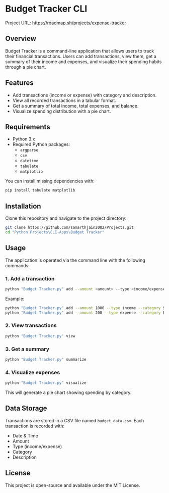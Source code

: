 # Budget Tracker CLI

Project URL: https://roadmap.sh/projects/expense-tracker

## Overview
Budget Tracker is a command-line application that allows users to track their financial transactions. Users can add transactions, view them, get a summary of their income and expenses, and visualize their spending habits through a pie chart.

## Features
- Add transactions (income or expense) with category and description.
- View all recorded transactions in a tabular format.
- Get a summary of total income, total expenses, and balance.
- Visualize spending distribution with a pie chart.

## Requirements
- Python 3.x
- Required Python packages:
  - `argparse`
  - `csv`
  - `datetime`
  - `tabulate`
  - `matplotlib`

You can install missing dependencies with:
```bash
pip install tabulate matplotlib
```

## Installation
Clone this repository and navigate to the project directory:
```bash
git clone https://github.com/samarthjain2002/Projects.git
cd "Python Projects\CLI-Apps\Budget Tracker"
```

## Usage
The application is operated via the command line with the following commands:

### 1. Add a transaction
```bash
python "Budget Tracker.py" add --amount <amount> --type <income/expense> --category <category> --desc "description"
```
Example:
```bash
python "Budget Tracker.py" add --amount 1000 --type income --category Salary --desc "Monthly salary"
python "Budget Tracker.py" add --amount 200 --type expense --category Food --desc "Dinner at a restaurant"
```

### 2. View transactions
```bash
python "Budget Tracker.py" view
```

### 3. Get a summary
```bash
python "Budget Tracker.py" summarize
```

### 4. Visualize expenses
```bash
python "Budget Tracker.py" visualize
```
This will generate a pie chart showing spending by category.

## Data Storage
Transactions are stored in a CSV file named `budget_data.csv`. Each transaction is recorded with:
- Date & Time
- Amount
- Type (income/expense)
- Category
- Description

## License
This project is open-source and available under the MIT License.
